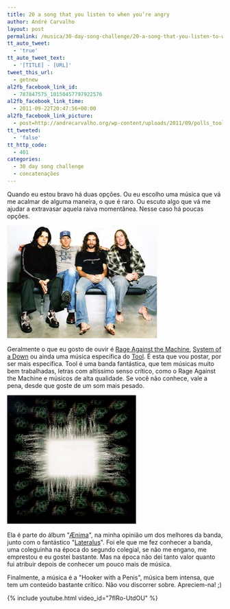 ```yaml
---
title: 20 a song that you listen to when you’re angry
author: André Carvalho
layout: post
permalink: /musica/30-day-song-challenge/20-a-song-that-you-listen-to-when-you%e2%80%99re-angry/
tt_auto_tweet:
  - 'true'
tt_auto_tweet_text:
  - '[TITLE] - [URL]'
tweet_this_url:
  - getnew
al2fb_facebook_link_id:
  - 787847575_10150457797922576
al2fb_facebook_link_time:
  - 2011-09-22T20:47:56+00:00
al2fb_facebook_link_picture:
  - post=http://andrecarvalho.org/wp-content/uploads/2011/09/polls_tool_band_picture1_5644_578930_answer_1_xlarge.jpeg
tt_tweeted:
  - 'false'
tt_http_code:
  - 401
categories:
  - 30 day song challenge
  - concatenações
---
```


Quando eu estou bravo há duas opções. Ou eu escolho uma música que vá me acalmar de alguma maneira, o que é raro. Ou escuto algo que vá me ajudar a extravasar aquela raiva momentânea. Nesse caso há poucas opções.

![Tool](/wp-content/uploads/2011/09/polls_tool_band_picture1_5644_578930_answer_1_xlarge.jpeg)

Geralmente o que eu gosto de ouvir é [Rage Against the Machine](http://en.wikipedia.org/wiki/Rage_Against_the_Machine), [System of a Down](http://en.wikipedia.org/wiki/System_of_a_Down) ou ainda uma música específica do [Tool](http://en.wikipedia.org/wiki/Tool_(band)). É esta que vou postar, por ser mais específica. Tool é uma banda fantástica, que tem músicas muito bem trabalhadas, letras com altíssimo senso crítico, como o Rage Against the Machine e músicos de alta qualidade. Se você não conhece, vale a pena, desde que goste de um som mais pesado.

![Tool - Aenima](/wp-content/uploads/2011/09/Aenima.jpg)

Ela é parte do álbum "[Ænima](http://en.wikipedia.org/wiki/Ænima)", na minha opinião um dos melhores da banda, junto com o fantástico "[Lateralus](http://en.wikipedia.org/wiki/Lateralus)". Foi ele que me fez conhecer a banda, uma coleguinha na época do segundo colegial, se não me engano, me emprestou e eu gostei bastante. Mas na época não dei tanto valor quanto fui atribuir depois de conhecer um pouco mais de música.

Finalmente, a música é a "Hooker with a Penis", música bem intensa, que tem um conteúdo bastante crítico. Não vou discorrer sobre. Apreciem-na! ;)

{% include youtube.html video_id="7fIRo-UtdOU" %}
